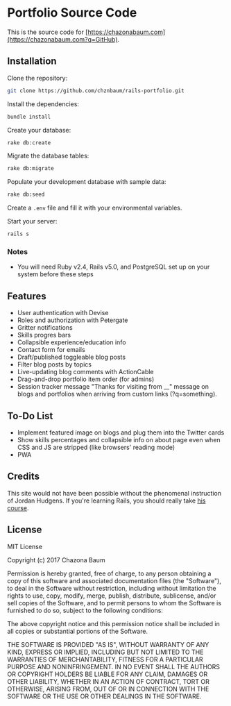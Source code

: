 # Portfolio Source Code

This is the source code for [https://chazonabaum.com](https://chazonabaum.com?q=GitHub).

## Installation

Clone the repository:

```bash
git clone https://github.com/chznbaum/rails-portfolio.git
```

Install the dependencies:

```bash
bundle install
```

Create your database:

```bash
rake db:create
```

Migrate the database tables:

```bash
rake db:migrate
```

Populate your development database with sample data:

```bash
rake db:seed
```

Create a `.env` file and fill it with your environmental variables.

Start your server:

```bash
rails s
```

### Notes

- You will need Ruby v2.4, Rails v5.0, and PostgreSQL set up on your system before these steps

## Features

- User authentication with Devise
- Roles and authorization with Petergate
- Gritter notifications
- Skills progres bars
- Collapsible experience/education info
- Contact form for emails
- Draft/published toggleable blog posts
- Filter blog posts by topics
- Live-updating blog comments with ActionCable
- Drag-and-drop portfolio item order (for admins)
- Session tracker message "Thanks for visiting from __" message on blogs and portfolios when arriving from custom links (?q=something).

## To-Do List

- Implement featured image on blogs and plug them into the Twitter cards
- Show skills percentages and collapsible info on about page even when CSS and JS are stripped (like browsers' reading mode)
- PWA

## Credits

This site would not have been possible without the phenomenal instruction of Jordan Hudgens. If you're learning Rails, you should really take [his course](https://www.udemy.com/professional-rails-5-development-course).

## License

MIT License

Copyright (c) 2017 Chazona Baum

Permission is hereby granted, free of charge, to any person obtaining a copy of this software and associated documentation files (the "Software"), to deal in the Software without restriction, including without limitation the rights to use, copy, modify, merge, publish, distribute, sublicense, and/or sell copies of the Software, and to permit persons to whom the Software is furnished to do so, subject to the following conditions:

The above copyright notice and this permission notice shall be included in all copies or substantial portions of the Software.

THE SOFTWARE IS PROVIDED "AS IS", WITHOUT WARRANTY OF ANY KIND, EXPRESS OR IMPLIED, INCLUDING BUT NOT LIMITED TO THE WARRANTIES OF MERCHANTABILITY, FITNESS FOR A PARTICULAR PURPOSE AND NONINFRINGEMENT. IN NO EVENT SHALL THE AUTHORS OR COPYRIGHT HOLDERS BE LIABLE FOR ANY CLAIM, DAMAGES OR OTHER LIABILITY, WHETHER IN AN ACTION OF CONTRACT, TORT OR OTHERWISE, ARISING FROM, OUT OF OR IN CONNECTION WITH THE SOFTWARE OR THE USE OR OTHER DEALINGS IN THE SOFTWARE.